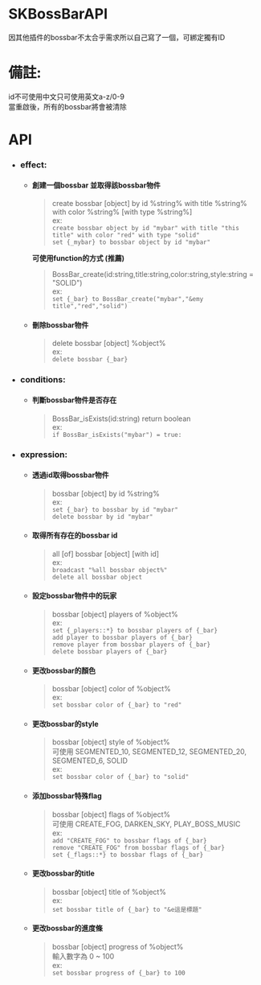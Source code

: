 # SKBossBarAPI
因其他插件的bossbar不太合乎需求所以自己寫了一個，可綁定獨有ID

# 備註:  
 id不可使用中文只可使用英文a-z/0-9  
 當重啟後，所有的bossbar將會被清除  

# API
  * ### effect:  
    * #### 創建一個bossbar  並取得該bossbar物件  
      > create bossbar [object] by id %string% with title %string% with color %string% [with type %string%]  
      ex:  
      `create bossbar object by id "mybar" with title "this title" with color "red" with type "solid"`  
      `set {_mybar} to bossbar object by id "mybar"`

      __可使用function的方式 (推薦)__  
      > BossBar_create(id:string,title:string,color:string,style:string = "SOLID")  
      ex:  
      `set {_bar} to BossBar_create("mybar","&emy title","red","solid")`  
    * #### 刪除bossbar物件
      > delete bossbar [object] %object%  
      ex:  
      `delete bossbar {_bar}`
  * ### conditions:
    * #### 判斷bossbar物件是否存在  
      > BossBar_isExists(id:string) return boolean  
      ex:  
      `if BossBar_isExists("mybar") = true:`  
  * ### expression:
    * #### 透過id取得bossbar物件  
      > bossbar [object] by id %string%  
      ex:  
      `set {_bar} to bossbar by id "mybar"`  
      `delete bossbar by id "mybar"`  
    * #### 取得所有存在的bossbar id  
      > all [of] bossbar [object] [with id]  
      ex:  
      `broadcast "%all bossbar object%"`  
      `delete all bossbar object`  
    * #### 設定bossbar物件中的玩家
      > bossbar [object] players of %object%  
      ex:  
      `set {_players::*} to bossbar players of {_bar}`  
      `add player to bossbar players of {_bar}`  
      `remove player from bossbar players of {_bar}`  
      `delete bossbar players of {_bar}`  
    * #### 更改bossbar的顏色
      > bossbar [object] color of %object%  
      ex:  
      `set bossbar color of {_bar} to "red"`
    * #### 更改bossbar的style
      > bossbar [object] style of %object%  
      > 可使用 SEGMENTED_10, SEGMENTED_12, SEGMENTED_20, SEGMENTED_6, SOLID  
      ex:  
      `set bossbar color of {_bar} to "solid"`  
    * #### 添加bossbar特殊flag
      > bossbar [object] flags of %object%  
      > 可使用 CREATE_FOG, DARKEN_SKY,	PLAY_BOSS_MUSIC  
      ex:  
      `add "CREATE_FOG" to bossbar flags of {_bar}`  
      `remove "CREATE_FOG" from bossbar flags of {_bar}`  
      `set {_flags::*} to bossbar flags of {_bar}`  
    * #### 更改bossbar的title
      > bossbar [object] title of %object%  
      ex:  
      `set bossbar title of {_bar} to "&e這是標題"`  
    * #### 更改bossbar的進度條
      > bossbar [object] progress of %object%  
      > 輸入數字為 0 ~ 100  
      ex:  
      `set bossbar progress of {_bar} to 100`

      
      
      
      
      
      
      
